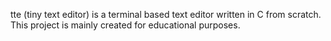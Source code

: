 tte (tiny text editor) is a terminal based text editor written in C from scratch. This project is mainly created for educational purposes.
